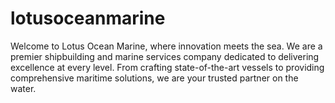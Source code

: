 # lotusoceanmarine
Welcome to Lotus Ocean Marine, where innovation meets the sea. We are a premier shipbuilding and marine services company dedicated to delivering excellence at every level. From crafting state-of-the-art vessels to providing comprehensive maritime solutions, we are your trusted partner on the water. 
